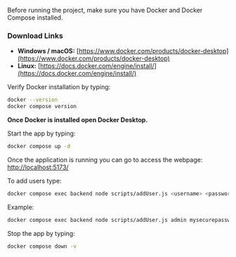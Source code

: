 Before running the project, make sure you have Docker and Docker Compose installed.

### Download Links

- **Windows / macOS:** [https://www.docker.com/products/docker-desktop](https://www.docker.com/products/docker-desktop)
- **Linux:** [https://docs.docker.com/engine/install/](https://docs.docker.com/engine/install/)

Verify Docker installation by typing:

```bash
docker --version
docker compose version
```

**Once Docker is installed open Docker Desktop.**

Start the app by typing:

```bash
docker compose up -d
```

Once the application is running you can go to access the webpage: [http://localhost:5173/](http://localhost:5173/)

To add users type:

```bash
docker compose exec backend node scripts/addUser.js <username> <password>
```

Example:

```bash
docker compose exec backend node scripts/addUser.js admin mysecurepassword
```

Stop the app by typing:

```bash
docker compose down -v
```

